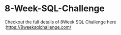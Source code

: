 # 8-Week-SQL-Challenge
Checkout the full details of 8Week SQL Challenge here :https://8weeksqlchallenge.com/
